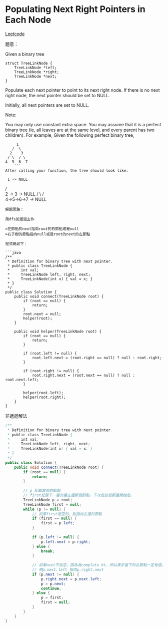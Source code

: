 # Populating Next Right Pointers in Each Node

[Leetcode](https://leetcode.com/problems/populating-next-right-pointers-in-each-node/)

題意：


Given a binary tree
```
struct TreeLinkNode {
    TreeLinkNode *left;
    TreeLinkNode *right;
    TreeLinkNode *next;
}
```
Populate each next pointer to point to its next right node. If there is no next right node, the next pointer should be set to NULL.

Initially, all next pointers are set to NULL.

Note:

You may only use constant extra space.
You may assume that it is a perfect binary tree (ie, all leaves are at the same level, and every parent has two children).
For example,
Given the following perfect binary tree,
```
     1
   /  \
  2    3
 / \  / \
4  5  6  7
    ```
After calling your function, the tree should look like:
```
     1 -> NULL
   /  \
  2 -> 3 -> NULL
 / \  / \
4->5->6->7 -> NULL
```
解題思路：

用dfs加遞迴去作

>左節點的next指向root的右節點或是null
>右子樹的節點指向null或是root的next的左節點

程式碼如下：

```java
/**
 * Definition for binary tree with next pointer.
 * public class TreeLinkNode {
 *     int val;
 *     TreeLinkNode left, right, next;
 *     TreeLinkNode(int x) { val = x; }
 * }
 */
public class Solution {
    public void connect(TreeLinkNode root) {
        if (root == null) {
            return;
        }
        root.next = null;
        helper(root);
    }
    
    public void helper(TreeLinkNode root) {
        if (root == null) {
            return;
        }
        
        if (root.left != null) {
            root.left.next = (root.right == null) ? null : root.right;
        }
        
        if (root.right != null) {
            root.right.next = (root.next == null) ? null : root.next.left;
        }
        
        helper(root.left);
        helper(root.right);
    }
}
```

非遞迴解法

```java
/**
 * Definition for binary tree with next pointer.
 * public class TreeLinkNode {
 *     int val;
 *     TreeLinkNode left, right, next;
 *     TreeLinkNode(int x) { val = x; }
 * }
 */
public class Solution {
    public void connect(TreeLinkNode root) {
        if (root == null) {
            return;
        }
        
        // p 記錄當前的節點
        // first紀錄下一層的最左邊那個節點，下次走訪從那邊開始走。
        TreeLinkNode p = root;
        TreeLinkNode first = null;
        while (p != null) {
            // 如果first是空的，則指向左邊的節點
            if (first == null) {
                first = p.left;
            }
            
            if (p.left != null) {
                p.left.next = p.right;
            } else {
                break;
            }
            
            // 如果next不為空，因為為complete bt，所以表示當下的右節點一定有值，
            // 把p.next.left 指向p.right.next
            if (p.next != null) {
                p.right.next = p.next.left;
                p = p.next;
                continue;
            } else {
                p = first;
                first = null;
            }
        }
    }
}
```

